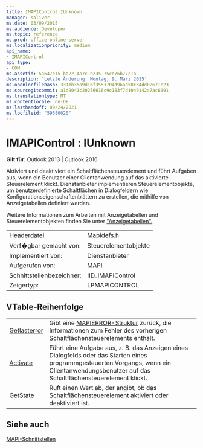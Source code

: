 ```yaml
---
title: IMAPIControl IUnknown
manager: soliver
ms.date: 03/09/2015
ms.audience: Developer
ms.topic: reference
ms.prod: office-online-server
ms.localizationpriority: medium
api_name:
- IMAPIControl
api_type:
- COM
ms.assetid: 5a647e15-ba22-4a7c-b235-75cd76b77c1a
description: 'Letzte Änderung: Montag, 9. März 2015'
ms.openlocfilehash: 3311b35a9d16f3553704d96ad58c34dd02671c23
ms.sourcegitcommit: a1d9041c20256616c9c183f7d1049142a7ac6991
ms.translationtype: MT
ms.contentlocale: de-DE
ms.lasthandoff: 09/24/2021
ms.locfileid: "59580020"
---
```

# <a name="imapicontrol--iunknown"></a>IMAPIControl : IUnknown

  
  
**Gilt für**: Outlook 2013 | Outlook 2016 
  
Aktiviert und deaktiviert ein Schaltflächensteuerelement und führt Aufgaben aus, wenn ein Benutzer einer Clientanwendung auf das aktivierte Steuerelement klickt. Dienstanbieter implementieren Steuerelementobjekte, um benutzerdefinierte Schaltflächen in Dialogfeldern wie Konfigurationseigenschaftenblättern zu erstellen, die mithilfe von Anzeigetabellen definiert werden. 
  
Weitere Informationen zum Arbeiten mit Anzeigetabellen und Steuerelementobjekten finden Sie unter ["Anzeigetabellen".](display-tables.md)
  
|||
|:-----|:-----|
|Headerdatei  <br/> |Mapidefs.h  <br/> |
|Verf�gbar gemacht von:  <br/> |Steuerelementobjekte  <br/> |
|Implementiert von:  <br/> |Dienstanbieter  <br/> |
|Aufgerufen von:  <br/> |MAPI  <br/> |
|Schnittstellenbezeichner:  <br/> |IID_IMAPIControl  <br/> |
|Zeigertyp:  <br/> |LPMAPICONTROL  <br/> |
   
## <a name="vtable-order"></a>VTable-Reihenfolge

|||
|:-----|:-----|
|[Getlasterror](imapicontrol-getlasterror.md) <br/> |Gibt eine [MAPIERROR-Struktur](mapierror.md) zurück, die Informationen zum Fehler des vorherigen Schaltflächensteuerelements enthält.  <br/> |
|[Activate](imapicontrol-activate.md) <br/> |Führt eine Aufgabe aus, z. B. das Anzeigen eines Dialogfelds oder das Starten eines programmgesteuerten Vorgangs, wenn ein Clientanwendungsbenutzer auf das Schaltflächensteuerelement klickt.  <br/> |
|[GetState](imapicontrol-getstate.md) <br/> |Ruft einen Wert ab, der angibt, ob das Schaltflächensteuerelement aktiviert oder deaktiviert ist.  <br/> |
   
## <a name="see-also"></a>Siehe auch



[MAPI-Schnittstellen](mapi-interfaces.md)

